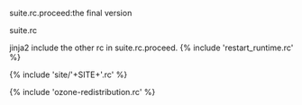 suite.rc.proceed:the final version

suite.rc 

jinja2 include the other rc in suite.rc.proceed.
{% include 'restart_runtime.rc' %}

{% include 'site/'+SITE+'.rc' %}

{% include 'ozone-redistribution.rc' %}
